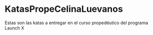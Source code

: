 # KatasPropeCelinaLuevanos
Estas son las katas a entregar en el curso propedéutico del programa Launch X
